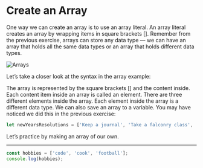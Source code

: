 # Create an Array
One way we can create an array is to use an array literal. An array literal creates an array by wrapping items in square brackets []. Remember from the previous exercise, arrays can store any data type — we can have an array that holds all the same data types or an array that holds different data types.

![Arrays][arrays]

[arrays]:https://content.codecademy.com/courses/learn-javascript-arrays/array%20literal.svg

Let’s take a closer look at the syntax in the array example:

The array is represented by the square brackets [] and the content inside.
Each content item inside an array is called an element.
There are three different elements inside the array.
Each element inside the array is a different data type.
We can also save an array to a variable. You may have noticed we did this in the previous exercise:

```js
let newYearsResolutions = ['Keep a journal', 'Take a falconry class', 'Learn to juggle'];
```

Let’s practice by making an array of our own.

***

```js
const hobbies = ['code', 'cook', 'football'];
console.log(hobbies);
```